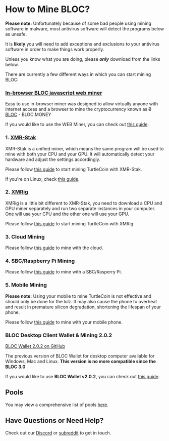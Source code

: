 # How to Mine BLOC?<a name="how-to-mine"></a>

**Please note:** Unfortunately because of some bad people using mining software in malware, most antivirus software will detect the programs below as unsafe.

It is **likely** you will need to add exceptions and exclusions to your antivirus software in order to make things work properly.

Unless you know what you are doing, please ***only*** download from the links below.

There are currently a few different ways in which you can start mining BLOC:

### [In-browser BLOC javascript web miner](https://bloc-mining.com)

Easy to use in-browser miner was designed to allow virtually anyone with internet access and a browser to mine the cryptocurrency known as Ƀ [BLOC](https://bloc.money) - BLOC.MONEY

If you would like to use the WEB Miner, you can check out [this guide](../mining/Mining-with-web-miner.md).

### 1. [XMR-Stak](https://github.com/fireice-uk/xmr-stak)

XMR-Stak is a unified miner, which means the same program will be used to mine with both your CPU and your GPU. It will automatically detect your hardware and adjust the settings accordingly.

Please follow [this guide](../XMR-Stak-Guide) to start mining TurtleCoin with XMR-Stak.

If you're on Linux, check [this guide](../XMR-Stak-Linux-Guide).

### 2. [XMRig](https://github.com/xmrig/xmrig)

XMRig is a little bit different to XMR-Stak, you need to download a CPU and GPU miner separately and run two separate instances in your computer. One will use your CPU and the other one will use your GPU.

Please follow [this guide](../XMRIG-Guide) to start mining TurtleCoin with XMRig.

### 3. Cloud Mining

Please follow [this guide](../Cloud-Mining) to mine with the cloud.

### 4. SBC/Raspberry Pi Mining

Please follow [this guide](../Mining-with-SBC) to mine with a SBC/Rasperry Pi.

### 5. Mobile Mining

**Please note:** Using your mobile to mine TurtleCoin is not effective and should only be done for the lulz. It may also cause the phone to overheat and result in premature silicon degradation, shortening the lifespan of your phone.

Please follow [this guide](../mobile-mining/Mining-with-Phone) to mine with your mobile phone.

### BLOC Desktop Client Wallet & Mining 2.0.2

[BLOC Wallet 2.0.2 on GitHub](https://github.com/BLOC-bloc-wallet)

The previous version of BLOC Wallet for desktop computer available for Windows, Mac and Linux.
**This version is no more compatible since the BLOC 3.0**

If you would like to use **BLOC Wallet v2.0.2**, you can check out [this guide](../wallets/BLOC-GUI-Desktop-Wallet-V2.md).

## Pools

You may view a comprehensive list of pools [here](../mining/Pools.md).

## Have Questions or Need Help?

Check out our [Discord](http://chat.turtlecoin.lol) or [subreddit](https://www.reddit.com/r/abLoc/) to get in touch.
